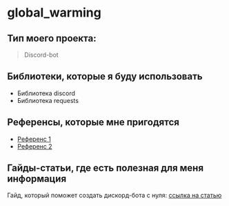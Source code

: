 # global_warming

## Тип моего проекта:
> Discord-bot

## Библиотеки, которые я буду использовать
- Библиотека discord
- Библиотека requests

## Референсы, которые мне пригодятся
- [Референс 1](https://github.com/IvanPalevsky/-Discord-Image-Classification-Bot-.git)
- [Референс 2](https://github.com/IvanPalevsky/eco_discord_bot.git)


## Гайды-статьи, где есть полезная для меня информация
Гайд, который поможет создать дискорд-бота с нуля: [ссылка на статью](https://habr.com/ru/articles/676390/)
